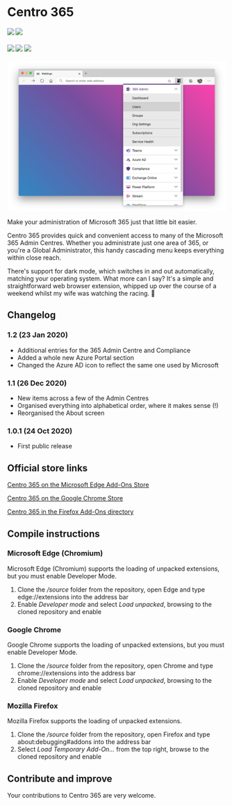 # Centro 365

 <h4>
    <img src="https://img.shields.io/badge/Centro%20365-1.2-purple.svg" />
    <a href="https://github.com/seanosullivanuk/centro365/commits/main"><img src="https://img.shields.io/github/last-commit/seanosullivanuk/centro365.svg?style=plasticr"/></a>
 </h4>

<h4>
    <a href="https://microsoftedge.microsoft.com/addons/detail/centro-365/ampgmpmlobbbhjoplcbdfcgplbkbmked"><img src="https://img.shields.io/badge/Download%20for-Edge-blue" /></a>
    <a href="https://chrome.google.com/webstore/detail/centro-365/caajbiigelogfdelpmeldfjmanjjafac"><img src="https://img.shields.io/badge/Download%20for-Chrome-green" /></a>
    <a href="https://addons.mozilla.org/en-GB/firefox/addon/centro-365/"><img src="https://img.shields.io/badge/Download%20for-Firefox-red" /></a>
</h4>

![Centro 365 in Edge](https://raw.githubusercontent.com/seanosullivanuk/centro365/main/centro365-screenshot-edge.png)

Make your administration of Microsoft 365 just that little bit easier.

Centro 365 provides quick and convenient access to many of the Microsoft 365 Admin Centres. Whether you administrate just one area of 365, or you're a Global Administrator, this handy cascading menu keeps everything within close reach.

There's support for dark mode, which switches in and out automatically, matching your operating system. What more can I say? It's a simple and straightforward web browser extension, whipped up over the course of a weekend whilst my wife was watching the racing. 🐴

## Changelog

### 1.2 (23 Jan 2020)
* Additional entries for the 365 Admin Centre and Compliance
* Added a whole new Azure Portal section
* Changed the Azure AD icon to reflect the same one used by Microsoft

### 1.1 (26 Dec 2020)
* New items across a few of the Admin Centres
* Organised everything into alphabetical order, where it makes sense (!)
* Reorganised the About screen

### 1.0.1 (24 Oct 2020)
* First public release

## Official store links
[Centro 365 on the Microsoft Edge Add-Ons Store](https://microsoftedge.microsoft.com/addons/detail/centro-365/ampgmpmlobbbhjoplcbdfcgplbkbmked)

[Centro 365 on the Google Chrome Store](https://chrome.google.com/webstore/detail/centro-365/caajbiigelogfdelpmeldfjmanjjafac)

[Centro 365 in the Firefox Add-Ons directory](https://addons.mozilla.org/en-GB/firefox/addon/centro-365/)

## Compile instructions

### Microsoft Edge (Chromium)
Microsoft Edge (Chromium) supports the loading of unpacked extensions, but you must enable Developer Mode.

1. Clone the */source* folder from the repository, open Edge and type edge://extensions into the address bar
2. Enable *Developer mode* and select *Load unpacked*, browsing to the cloned repository and enable

### Google Chrome
Google Chrome supports the loading of unpacked extensions, but you must enable Developer Mode.

1. Clone the */source* folder from the repository, open Chrome and type chrome://extensions into the address bar
2. Enable *Developer mode* and select *Load unpacked*, browsing to the cloned repository and enable

### Mozilla Firefox
Mozilla Firefox supports the loading of unpacked extensions.

1. Clone the */source* folder from the repository, open Firefox and type about:debugging#addons into the address bar
2. Select *Load Temporary Add-On...* from the top right, browse to the cloned repository and enable

## Contribute and improve
Your contributions to Centro 365 are very welcome.

